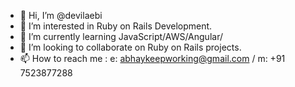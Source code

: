 - 👋 Hi, I’m @devilaebi
- 👀 I’m interested in Ruby on Rails Development.
- 🌱 I’m currently learning JavaScript/AWS/Angular/
- 💞️ I’m looking to collaborate on Ruby on Rails projects.
- 📫 How to reach me : e: abhaykeepworking@gmail.com / m: +91 7523877288
